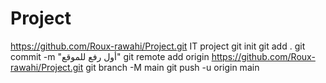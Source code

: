 # Project
https://github.com/Roux-rawahi/Project.git
IT project
git init
git add .
git commit -m "أول رفع للموقع"
git remote add origin https://github.com/Roux-rawahi/Project.git
git branch -M main
git push -u origin main

